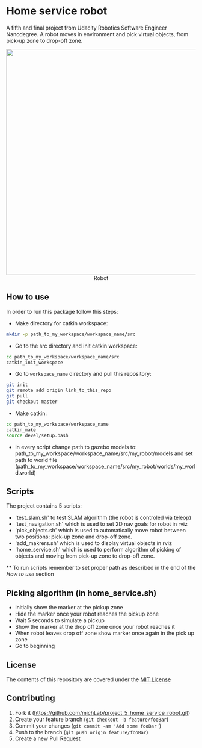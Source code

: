 # Home service robot

A fifth and final project from Udacity Robotics Software Engineer Nanodegree.
A robot moves in environment and pick virtual objects, from pick-up zone to drop-off zone.


<p align="center">
  <img width="920" height="600" src="images/home_service.gif">
  <br>Robot 
</p>


## How to use

In order to run this package follow this steps:
* Make directory for catkin workspace:
```sh
mkdir -p path_to_my_workspace/workspace_name/src
```
* Go to the src directory and init catkin workspace:
```sh
cd path_to_my_workspace/workspace_name/src
catkin_init_workspace
```
* Go to `workspace_name` directory and pull this repository:
```sh
git init
git remote add origin link_to_this_repo
git pull
git checkout master
```
* Make catkin:
```sh
cd path_to_my_workspace/workspace_name
catkin_make
source devel/setup.bash
```

* In every script change path to gazebo models to: path_to_my_workspace/workspace_name/src/my_robot/models
 and set path to world file (path_to_my_workspace/workspace_name/src/my_robot/worlds/my_world.world)


## Scripts
The project contains 5 scripts:
* 'test_slam.sh' to test SLAM algorithm (the robot is controled via teleop)
* 'test_navigation.sh' which is used to set 2D nav goals for robot in rviz
* 'pick_objects.sh' which is used to automatically move robot between two positions: pick-up zone and drop-off zone. 
* 'add_makrers.sh' which is used to display virtual objects in rviz
* 'home_service.sh' which is used to perform algorithm of picking of objects and moving from pick-up zone to drop-off zone.

** To run scripts remember to set proper path as described in the end of the _How to use_ section

## Picking algorithm (in home_service.sh)

* Initially show the marker at the pickup zone
* Hide the marker once your robot reaches the pickup zone
* Wait 5 seconds to simulate a pickup
* Show the marker at the drop off zone once your robot reaches it
* When robot leaves drop off zone show marker once again in the pick up zone
* Go to beginning


## License
The contents of this repository are covered under the [MIT License](./LICENSE.txt)


## Contributing

1. Fork it (<https://github.com/michLab/project_5_home_service_robot.git>)
2. Create your feature branch (`git checkout -b feature/fooBar`)
3. Commit your changes (`git commit -am 'Add some fooBar'`)
4. Push to the branch (`git push origin feature/fooBar`)
5. Create a new Pull Request
